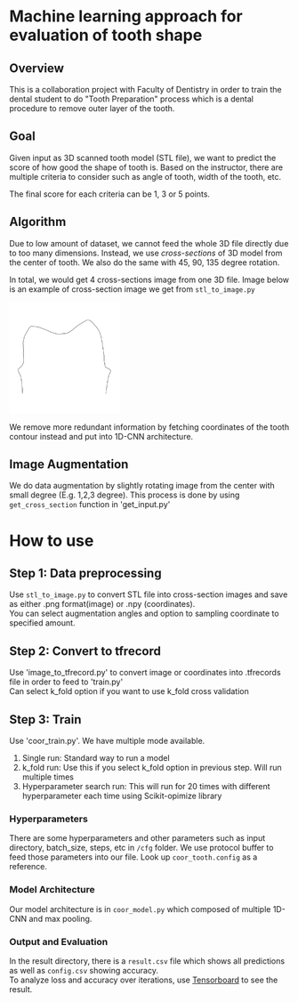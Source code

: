 Machine learning approach for evaluation of tooth shape 
======
## Overview
This is a collaboration project with Faculty of Dentistry in order to train the dental student to do "Tooth Preparation" process which is a dental procedure to remove outer layer of the tooth.

## Goal
Given input as 3D scanned tooth model (STL file), we want to predict the score of how good the shape of tooth is.
Based on the instructor, there are multiple criteria to consider such as angle of tooth, width of the tooth, etc. 

The final score for each criteria can be 1, 3 or 5 points.

## Algorithm
Due to low amount of dataset, we cannot feed the whole 3D file directly due to too many dimensions. 
Instead, we use *cross-sections* of 3D model from the center of tooth. We also do the same with 45, 90, 135 degree rotation.

In total, we would get 4 cross-sections image from one 3D file. Image below is an example of cross-section image we get from `stl_to_image.py`

<img src="https://github.com/jobpasin/tooth-1d/blob/master/src/images/cross_section_example.png" width="200" height="200">

We remove more redundant information by fetching coordinates of the tooth contour instead and put into 1D-CNN architecture.


## Image Augmentation
We do data augmentation by slightly rotating image from the center with small degree (E.g. 1,2,3 degree).
This process is done by using `get_cross_section` function in 'get_input.py'

# How to use
## Step 1: Data preprocessing
Use `stl_to_image.py` to convert STL file into cross-section images and save as either .png format(image) or .npy (coordinates).
<br> You can select augmentation angles and option to sampling coordinate to specified amount.


## Step 2: Convert to tfrecord
Use 'image_to_tfrecord.py' to convert image or coordinates into .tfrecords file in order to feed to 'train.py'
<br> Can select k_fold option if you want to use k_fold cross validation

## Step 3: Train 
Use 'coor_train.py'. We have multiple mode available.
1. Single run: Standard way to run a model
2. k_fold run: Use this if you select k_fold option in previous step. Will run multiple times
3. Hyperparameter search run: This will run for 20 times with different hyperparameter each time using Scikit-opimize library

### Hyperparameters
There are some hyperparameters and other parameters such as input directory, batch_size, steps, etc in `/cfg` folder. 
We use protocol buffer to feed those parameters into our file. Look up `coor_tooth.config` as a reference.


### Model Architecture
Our model architecture is in `coor_model.py` which composed of multiple 1D-CNN and max pooling.


### Output and Evaluation
In the result directory, there is a `result.csv` file which shows all predictions as well as `config.csv` showing accuracy.
<br> To analyze loss and accuracy over iterations, use [Tensorboard](https://www.tensorflow.org/guide/summaries_and_tensorboard) to see the result.


